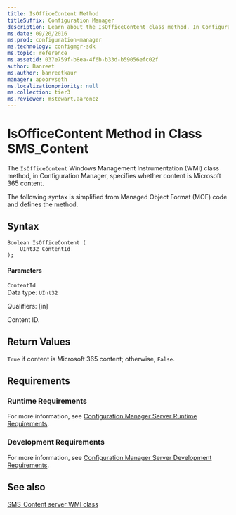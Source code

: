 ```yaml
---
title: IsOfficeContent Method
titleSuffix: Configuration Manager
description: Learn about the IsOfficeContent class method. In Configuration Manager, this method specifies whether content is Microsoft 365 content.
ms.date: 09/20/2016
ms.prod: configuration-manager
ms.technology: configmgr-sdk
ms.topic: reference
ms.assetid: 037e759f-b8ea-4f6b-b33d-b59056efc02f
author: Banreet
ms.author: banreetkaur
manager: apoorvseth
ms.localizationpriority: null
ms.collection: tier3
ms.reviewer: mstewart,aaroncz 
---
```

# IsOfficeContent Method in Class SMS_Content
The `IsOfficeContent` Windows Management Instrumentation (WMI) class method, in Configuration Manager, specifies whether content is Microsoft 365 content.  

 The following syntax is simplified from Managed Object Format (MOF) code and defines the method.  

## Syntax  

```  
Boolean IsOfficeContent (  
    UInt32 ContentId  
);  

```  

#### Parameters  
 `ContentId`  
 Data type: `UInt32`  

 Qualifiers: [in]  

 Content ID.  

## Return Values  
 `True` if content is Microsoft 365 content; otherwise, `False`.  

## Requirements  

### Runtime Requirements  
 For more information, see [Configuration Manager Server Runtime Requirements](../../../../../develop/core/reqs/server-runtime-requirements.md).  

### Development Requirements  
 For more information, see [Configuration Manager Server Development Requirements](../../../../../develop/core/reqs/server-development-requirements.md).  

## See also

[SMS_Content server WMI class](sms_content-server-wmi-class.md)
